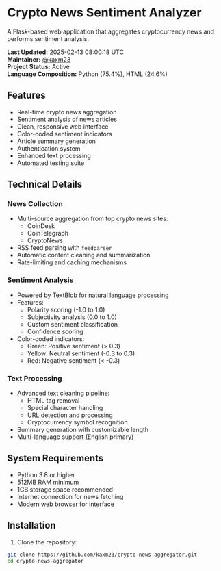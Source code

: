 # Crypto News Sentiment Analyzer

A Flask-based web application that aggregates cryptocurrency news and performs sentiment analysis.

**Last Updated:** 2025-02-13 08:00:18 UTC  
**Maintainer:** [@kaxm23](https://github.com/kaxm23)  
**Project Status:** Active  
**Language Composition:** Python (75.4%), HTML (24.6%)

## Features

- Real-time crypto news aggregation
- Sentiment analysis of news articles
- Clean, responsive web interface
- Color-coded sentiment indicators
- Article summary generation
- Authentication system
- Enhanced text processing
- Automated testing suite

## Technical Details

### News Collection
- Multi-source aggregation from top crypto news sites:
  - CoinDesk
  - CoinTelegraph
  - CryptoNews
- RSS feed parsing with `feedparser`
- Automatic content cleaning and summarization
- Rate-limiting and caching mechanisms

### Sentiment Analysis
- Powered by TextBlob for natural language processing
- Features:
  - Polarity scoring (-1.0 to 1.0)
  - Subjectivity analysis (0.0 to 1.0)
  - Custom sentiment classification
  - Confidence scoring
- Color-coded indicators:
  - Green: Positive sentiment (> 0.3)
  - Yellow: Neutral sentiment (-0.3 to 0.3)
  - Red: Negative sentiment (< -0.3)

### Text Processing
- Advanced text cleaning pipeline:
  - HTML tag removal
  - Special character handling
  - URL detection and processing
  - Cryptocurrency symbol recognition
- Summary generation with customizable length
- Multi-language support (English primary)

## System Requirements

- Python 3.8 or higher
- 512MB RAM minimum
- 1GB storage space recommended
- Internet connection for news fetching
- Modern web browser for interface

## Installation

1. Clone the repository:
```bash
git clone https://github.com/kaxm23/crypto-news-aggregator.git
cd crypto-news-aggregator
